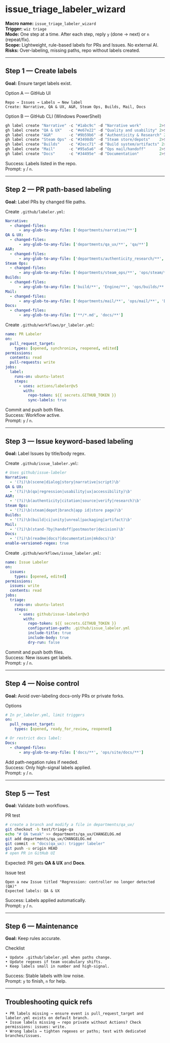 # issue_triage_labeler_wizard
**Macro name:** `issue_triage_labeler_wizard`  
**Trigger:** `wiz triage`  
**Mode:** One step at a time. After each step, reply `y` (done → next) or `n` (repeat/fix).  
**Scope:** Lightweight, rule-based labels for PRs and Issues. No external AI.  
**Risks:** Over-labeling, missing paths, repo without labels created.

---

## Step 1 — Create labels
**Goal:** Ensure target labels exist.

Option A — GitHub UI
```text
Repo → Issues → Labels → New label
Create: Narrative, QA & UX, A&R, Steam Ops, Builds, Mail, Docs
```

Option B — GitHub CLI (Windows PowerShell)
```powershell
gh label create "Narrative" -c "#1abc9c" -d "Narrative work"        2>$null
gh label create "QA & UX"   -c "#e67e22" -d "Quality and usability" 2>$null
gh label create "A&R"       -c "#9b59b6" -d "Authenticity & Research" 2>$null
gh label create "Steam Ops" -c "#3498db" -d "Steam store/depots"    2>$null
gh label create "Builds"    -c "#2ecc71" -d "Build system/artifacts" 2>$null
gh label create "Mail"      -c "#95a5a6" -d "Ops mail/handoff"      2>$null
gh label create "Docs"      -c "#34495e" -d "Documentation"         2>$null
```
Success: Labels listed in the repo.  
Prompt: `y` / `n`.

---

## Step 2 — PR path-based labeling
**Goal:** Label PRs by changed file paths.

Create `.github/labeler.yml`:
```yaml
Narrative:
  - changed-files:
      - any-glob-to-any-file: ['departments/narrative/**']
QA & UX:
  - changed-files:
      - any-glob-to-any-file: ['departments/qa_ux/**', 'qa/**']
A&R:
  - changed-files:
      - any-glob-to-any-file: ['departments/authenticity_research/**', 'research/**']
Steam Ops:
  - changed-files:
      - any-glob-to-any-file: ['departments/steam_ops/**', 'ops/steam/**']
Builds:
  - changed-files:
      - any-glob-to-any-file: ['build/**', 'Engine/**', 'ops/builds/**']
Mail:
  - changed-files:
      - any-glob-to-any-file: ['departments/mail/**', 'ops/mail/**', 'DECISIONS.md', 'CHANGELOG.md']
Docs:
  - changed-files:
      - any-glob-to-any-file: ['**/*.md', 'docs/**']
```

Create `.github/workflows/pr_labeler.yml`:
```yaml
name: PR Labeler
on:
  pull_request_target:
    types: [opened, synchronize, reopened, edited]
permissions:
  contents: read
  pull-requests: write
jobs:
  label:
    runs-on: ubuntu-latest
    steps:
      - uses: actions/labeler@v5
        with:
          repo-token: ${{ secrets.GITHUB_TOKEN }}
          sync-labels: true
```
Commit and push both files.  
Success: Workflow active.  
Prompt: `y` / `n`.

---

## Step 3 — Issue keyword-based labeling
**Goal:** Label Issues by title/body regex.

Create `.github/issue_labeler.yml`:
```yaml
# Uses github/issue-labeler
Narrative:
  - '(?i)\b(scene|dialog|story|narrative|script)\b'
QA & UX:
  - '(?i)\b(qa|regression|usability|ux|accessibility)\b'
A&R:
  - '(?i)\b(authenticity|citation|source|verify|research)\b'
Steam Ops:
  - '(?i)\b(steam|depot|branch|app id|store page)\b'
Builds:
  - '(?i)\b(build|ci|unity|unreal|packaging|artifact)\b'
Mail:
  - '(?i)\b(stand-?by|handoff|postmaster|decision)\b'
Docs:
  - '(?i)\b(readme|docs?|documentation|mkdocs)\b'
enable-versioned-regex: true
```

Create `.github/workflows/issue_labeler.yml`:
```yaml
name: Issue Labeler
on:
  issues:
    types: [opened, edited]
permissions:
  issues: write
  contents: read
jobs:
  triage:
    runs-on: ubuntu-latest
    steps:
      - uses: github/issue-labeler@v3
        with:
          repo-token: ${{ secrets.GITHUB_TOKEN }}
          configuration-path: .github/issue_labeler.yml
          include-title: true
          include-body: true
          dry-run: false
```
Commit and push both files.  
Success: New issues get labels.  
Prompt: `y` / `n`.

---

## Step 4 — Noise control
**Goal:** Avoid over-labeling docs-only PRs or private forks.

Options
```yaml
# In pr_labeler.yml, limit triggers
on:
  pull_request_target:
    types: [opened, ready_for_review, reopened]

# Or restrict docs label:
Docs:
  - changed-files:
      - any-glob-to-any-file: ['docs/**', 'ops/site/docs/**']
```

Add path-negation rules if needed.  
Success: Only high-signal labels applied.  
Prompt: `y` / `n`.

---

## Step 5 — Test
**Goal:** Validate both workflows.

PR test
```bash
# create a branch and modify a file in departments/qa_ux/
git checkout -b test/triage-qa
echo "# QA tweak" >> departments/qa_ux/CHANGELOG.md
git add departments/qa_ux/CHANGELOG.md
git commit -m "docs(qa_ux): trigger labeler"
git push -u origin HEAD
# open PR in GitHub UI
```
Expected: PR gets **QA & UX** and **Docs**.

Issue test
```text
Open a new Issue titled "Regression: controller no longer detected (QA)"
Expected labels: QA & UX
```
Success: Labels applied automatically.  
Prompt: `y` / `n`.

---

## Step 6 — Maintenance
**Goal:** Keep rules accurate.

Checklist
```text
• Update .github/labeler.yml when paths change.
• Update regexes if team vocabulary shifts.
• Keep labels small in number and high-signal.
```
Success: Stable labels with low noise.  
Prompt: `y` to finish, `n` for help.

---

## Troubleshooting quick refs
```text
• PR labels missing → ensure event is pull_request_target and labeler.yml exists on default branch.
• Issue labels missing → repo private without Actions? Check permissions: issues: write.
• Wrong labels → tighten regexes or paths; test with dedicated branches/issues.
```
